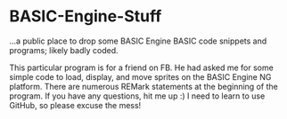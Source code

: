 # BASIC-Engine-Stuff
...a public place to drop some BASIC Engine BASIC code snippets and programs; likely badly coded.

This particular program is for a friend on FB. He had asked me for some simple code to 
load, display, and move sprites on the BASIC Engine NG platform.
There are numerous REMark statements at the beginning of the program. If you have any
questions, hit me up :) I need to learn to use GitHub, so please excuse the mess!
